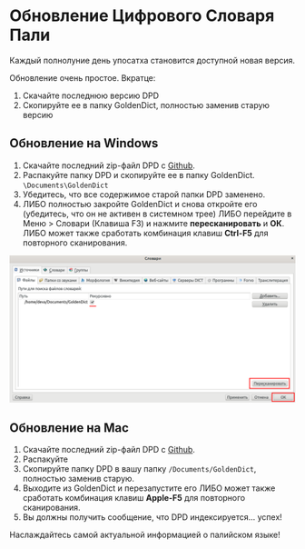 # Обновление Цифрового Словаря Пали

Каждый полнолуние день упосатха становится доступной новая версия.

Обновление очень простое. Вкратце:

1. Скачайте последнюю версию DPD
2. Скопируйте ее в папку GoldenDict, полностью заменив старую версию

## Обновление на Windows

1. Скачайте последний zip-файл DPD с [Github](https://github.com/digitalpalidictionary/rus-release/releases).
2. Распакуйте папку DPD и скопируйте ее в папку GoldenDict. `\Documents\GoldenDict`
3. Убедитесь, что все содержимое старой папки DPD заменено.
4. ЛИБО полностью закройте GoldenDict и снова откройте его (убедитесь, что он не активен в системном трее) 
   ЛИБО перейдите в Меню > Словари (Клавиша F3) и нажмите **пересканировать** и **ОК**. 
   ЛИБО может также сработать комбинация клавиш **Ctrl-F5** для повторного сканирования.

![rescan now](pics/update/rescan%20now.png)

## Обновление на Mac

1. Скачайте последний zip-файл DPD с [Github](https://github.com/digitalpalidictionary/rus-release/releases).
2. Распакуйте
3. Скопируйте папку DPD в вашу папку `/Documents/GoldenDict`, полностью заменив старую.
4. Выходите из GoldenDict и перезапустите его 
   ЛИБО может также сработать комбинация клавиш **Apple-F5** для повторного сканирования.
5. Вы должны получить сообщение, что DPD индексируется... успех!

Наслаждайтесь самой актуальной информацией о палийском языке!